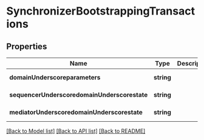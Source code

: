 # SynchronizerBootstrappingTransactions

## Properties
Name | Type | Description | Notes
------------ | ------------- | ------------- | -------------
**domainUnderscoreparameters** | **string** |  | [default to null]
**sequencerUnderscoredomainUnderscorestate** | **string** |  | [default to null]
**mediatorUnderscoredomainUnderscorestate** | **string** |  | [default to null]

[[Back to Model list]](../README.md#documentation-for-models) [[Back to API list]](../README.md#documentation-for-api-endpoints) [[Back to README]](../README.md)


